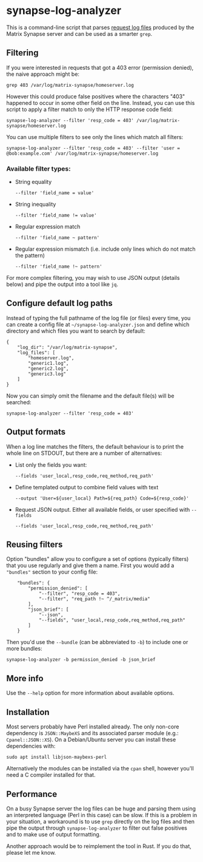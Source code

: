 # synapse-log-analyzer

This is a command-line script that parses [request log files][log_format]
produced by the Matrix Synapse server and can be used as a smarter `grep`.

## Filtering

If you were interested in requests that got a 403 error (permission denied),
the naive approach might be:

```
grep 403 /var/log/matrix-synapse/homeserver.log
```

However this could produce false positives where the characters "403" happened
to occur in some other field on the line.  Instead, you can use this script to
apply a filter match to only the HTTP response code field:

```
synapse-log-analyzer --filter 'resp_code = 403' /var/log/matrix-synapse/homeserver.log
```

You can use multiple filters to see only the lines which match all filters:

```
synapse-log-analyzer --filter 'resp_code = 403' --filter 'user = @bob:example.com' /var/log/matrix-synapse/homeserver.log
```

### Available filter types:

- String equality
  ```
  --filter 'field_name = value'
  ```

- String inequality
  ```
  --filter 'field_name != value'
  ```

- Regular expression match
  ```
  --filter 'field_name ~ pattern'
  ```

- Regular expression mismatch (i.e. include only lines which do not match the pattern)
  ```
  --filter 'field_name !~ pattern'
  ```

For more complex filtering, you may wish to use JSON output (details below) and
pipe the output into a tool like `jq`.

## Configure default log paths

Instead of typing the full pathname of the log file (or files) every time, you
can create a config file at `~/synapse-log-analyzer.json` and define which
directory and which files you want to search by default:

```
{
    "log_dir": "/var/log/matrix-synapse",
    "log_files": [
        "homeserver.log",
        "generic1.log",
        "generic2.log",
        "generic3.log"
    ]
}
```

Now you can simply omit the filename and the default file(s) will be searched:

```
synapse-log-analyzer --filter 'resp_code = 403'
```


## Output formats

When a log line matches the filters, the default behaviour is to print the
whole line on STDOUT, but there are a number of alternatives:

- List only the fields you want:
  ```
  --fields 'user_local,resp_code,req_method,req_path'
  ```

- Define templated output to combine field values with text
  ```
  --output 'User=${user_local} Path=${req_path} Code=${resp_code}'
  ```

- Request JSON output. Either all available fields, or user specified with `--fields`
  ```
  --fields 'user_local,resp_code,req_method,req_path'
  ```

## Reusing filters

Option "bundles" allow you to configure a set of options (typically filters) that
you use regularly and give them a name.  First you would add a `"bundles"` section
to your config file:

```
    "bundles": {
        "permission_denied": [
            "--filter", "resp_code = 403",
            "--filter", "req_path !~ ^/_matrix/media"
        ],
        "json_brief": [
            "--json",
            "--fields", "user_local,resp_code,req_method,req_path"
        ]
    }
```

Then you'd use the `--bundle` (can be abbreviated to `-b`) to include one or more
bundles:

```
synapse-log-analyzer -b permission_denied -b json_brief
```

## More info

Use the `--help` option for more information about available options.

## Installation

Most servers probably have Perl installed already.  The only non-core dependency
is `JSON::MaybeXS` and its associated parser module (e.g.: `Cpanel::JSON::XS`).
On a Debian/Ubuntu server you can install these dependencies with:

```
sudo apt install libjson-maybexs-perl
```

Alternatively the modules can be installed via the `cpan` shell, however you'll
need a C compiler installed for that.

## Performance

On a busy Synapse server the log files can be huge and parsing them using an
interpreted language (Perl in this case) can be slow.  If this is a problem in
your situation, a workaround is to use `grep` directly on the log files and
then pipe the output through `synapse-log-analyzer` to filter out false
positives and to make use of output formatting.

Another approach would be to reimplement the tool in Rust. If you do that,
please let me know.


[log_format]: https://matrix-org.github.io/synapse/latest/usage/administration/request_log.html`
